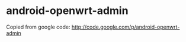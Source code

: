 android-openwrt-admin
=====================

Copied from google code: http://code.google.com/p/android-openwrt-admin

